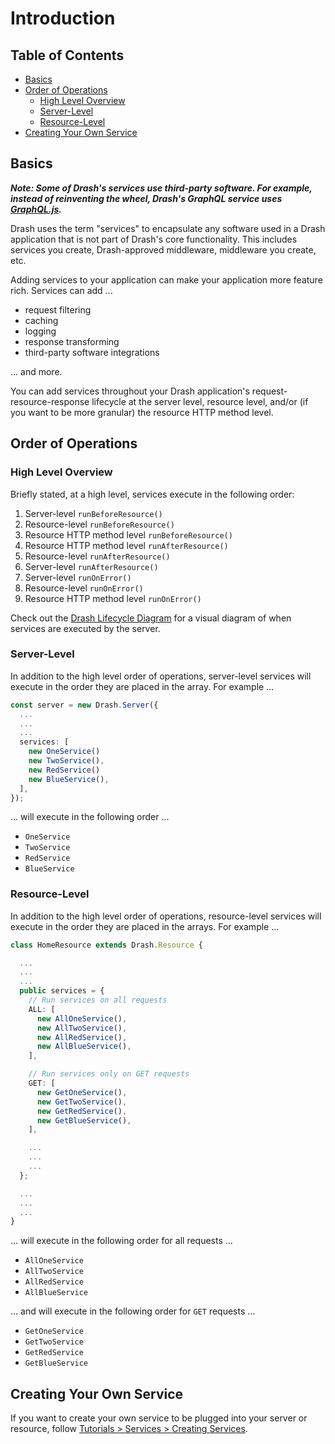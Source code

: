 # Introduction

## Table of Contents

- [Basics](#basics)
- [Order of Operations](#order-of-operations)
  - [High Level Overview](#high-level-overview)
  - [Server-Level](#server-level)
  - [Resource-Level](#resource-level)
- [Creating Your Own Service](#creating-your-own-service)

## Basics

_**Note: Some of Drash's services use third-party software. For example, instead
of reinventing the wheel, Drash's GraphQL service uses
[GraphQL.js](https://www.npmjs.com/package/graphql).**_

Drash uses the term "services" to encapsulate any software used in a Drash
application that is not part of Drash's core functionality. This includes
services you create, Drash-approved middleware, middleware you create, etc.

Adding services to your application can make your application more feature rich.
Services can add ...

- request filtering
- caching
- logging
- response transforming
- third-party software integrations

... and more.

You can add services throughout your Drash application's
request-resource-response lifecycle at the server level, resource level, and/or
(if you want to be more granular) the resource HTTP method level.

## Order of Operations

### High Level Overview

Briefly stated, at a high level, services execute in the following order:

1. Server-level `runBeforeResource()`
2. Resource-level `runBeforeResource()`
3. Resource HTTP method level `runBeforeResource()`
4. Resource HTTP method level `runAfterResource()`
5. Resource-level `runAfterResource()`
6. Server-level `runAfterResource()`
7. Server-level `runOnError()`
8. Resource-level `runOnError()`
9. Resource HTTP method level `runOnError()`

Check out the
[Drash Lifecycle Diagram](/drash/v2.x/getting-started/lifecycle-diagram) for a
visual diagram of when services are executed by the server.

### Server-Level

In addition to the high level order of operations, server-level services will
execute in the order they are placed in the array. For example ...

```typescript
const server = new Drash.Server({
  ...
  ...
  ...
  services: [
    new OneService()
    new TwoService(),
    new RedService()
    new BlueService(),
  ],
});
```

... will execute in the following order ...

- `OneService`
- `TwoService`
- `RedService`
- `BlueService`

### Resource-Level

In addition to the high level order of operations, resource-level services will
execute in the order they are placed in the arrays. For example ...

```typescript
class HomeResource extends Drash.Resource {

  ...
  ...
  ...
  public services = {
    // Run services on all requests
    ALL: [
      new AllOneService(),
      new AllTwoService(),
      new AllRedService(),
      new AllBlueService(),
    ],

    // Run services only on GET requests
    GET: [
      new GetOneService(),
      new GetTwoService(),
      new GetRedService(),
      new GetBlueService(),
    ],

    ...
    ...
    ...
  };

  ...
  ...
  ...
}
```

... will execute in the following order for all requests ...

- `AllOneService`
- `AllTwoService`
- `AllRedService`
- `AllBlueService`

... and will execute in the following order for `GET` requests ...

- `GetOneService`
- `GetTwoService`
- `GetRedService`
- `GetBlueService`

## Creating Your Own Service

If you want to create your own service to be plugged into your server or
resource, follow
[Tutorials > Services > Creating Services](/drash/v2.x/tutorials/services/creating-services).
